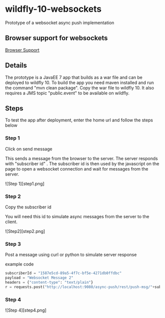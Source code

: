 # wildfly-10-websockets
Prototype of a websocket async push implementation

## Browser support for websockets
[Browser Support](http://caniuse.com/#search=websockets)

## Details
The prototype is a JavaEE 7 app that builds as a war file and can be deployed to wildfly 10. To build the app you need maven installed and run the command "mvn clean package". Copy the war file to wildfly 10. It also requires a JMS topic "public.event" to be available on wildfly.

## Steps

To test the app after deployment, enter the home url and follow the steps below

### Step 1
Click on send message

This sends a message from the browser to the server. The server responds with "subscriber id" . The subscriber id is then used by the javascript on the page to open a websocket connection and wait for messages from the server.

![Step 1][step1.png]

### Step 2
Copy the subscriber id

You will need this id to simulate async messages from the server to the client.

![Step2][step2.png]

### Step 3
Post a message using curl or python to simulate server response

example code
```python
subscriberId = "1587e5cd-89a5-4f7c-bf5e-4271db0ffdbc"
payload = "Websocket Message 2"
headers = {"content-type": "text/plain"}
r = requests.post("http://localhost:9080/async-push/rest/push-msg/"+subscriberId, data=payload, headers=headers)
```

### Step 4

![Step 4][step4.png]


